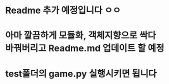 # Readme 추가 예정입니다 ㅇㅇ
# 아마 깔끔하게 모듈화, 객체지향으로 싹다 바꿔버리고 Readme.md 업데이트 할 예정
# test폴더의 game.py 실행시키면 됩니다
